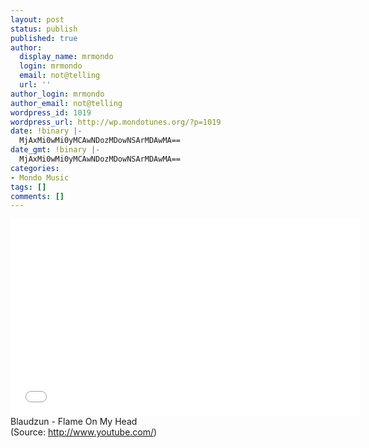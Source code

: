 ```yaml
---
layout: post
status: publish
published: true
author:
  display_name: mrmondo
  login: mrmondo
  email: not@telling
  url: ''
author_login: mrmondo
author_email: not@telling
wordpress_id: 1019
wordpress_url: http://wp.mondotunes.org/?p=1019
date: !binary |-
  MjAxMi0wMi0yMCAwNDozMDowNSArMDAwMA==
date_gmt: !binary |-
  MjAxMi0wMi0yMCAwNDozMDowNSArMDAwMA==
categories:
- Mondo Music
tags: []
comments: []
---
```

<iframe width="560" height="315" src="//www.youtube.com/embed/zsAtwzMJ3U0" frameborder="0"> </iframe>
Blaudzun - Flame On My Head
<div class="attribution">(<span>Source:</span> <a href="http://www.youtube.com/">http://www.youtube.com/</a>)</div>
